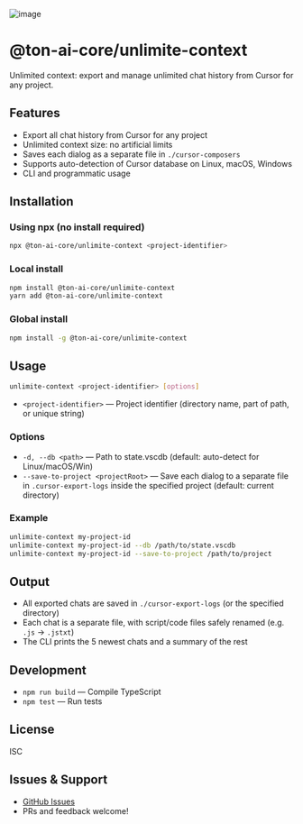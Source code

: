 ![image](https://github.com/user-attachments/assets/6f45ff6a-bff4-4608-a708-1fb1b0966fc1)

# @ton-ai-core/unlimite-context

Unlimited context: export and manage unlimited chat history from Cursor for any project.

## Features
- Export all chat history from Cursor for any project
- Unlimited context size: no artificial limits
- Saves each dialog as a separate file in `./cursor-composers`
- Supports auto-detection of Cursor database on Linux, macOS, Windows
- CLI and programmatic usage

## Installation

### Using npx (no install required)
```sh
npx @ton-ai-core/unlimite-context <project-identifier>
```

### Local install
```sh
npm install @ton-ai-core/unlimite-context
yarn add @ton-ai-core/unlimite-context
```

### Global install
```sh
npm install -g @ton-ai-core/unlimite-context
```

## Usage

```sh
unlimite-context <project-identifier> [options]
```

- `<project-identifier>` — Project identifier (directory name, part of path, or unique string)

### Options
- `-d, --db <path>` — Path to state.vscdb (default: auto-detect for Linux/macOS/Win)
- `--save-to-project <projectRoot>` — Save each dialog to a separate file in `.cursor-export-logs` inside the specified project (default: current directory)

### Example
```sh
unlimite-context my-project-id
unlimite-context my-project-id --db /path/to/state.vscdb
unlimite-context my-project-id --save-to-project /path/to/project
```

## Output
- All exported chats are saved in `./cursor-export-logs` (or the specified directory)
- Each chat is a separate file, with script/code files safely renamed (e.g. `.js` → `.jstxt`)
- The CLI prints the 5 newest chats and a summary of the rest

## Development
- `npm run build` — Compile TypeScript
- `npm test` — Run tests

## License
ISC

## Issues & Support
- [GitHub Issues](https://github.com/ton-ai-core/cursor-export/issues)
- PRs and feedback welcome! 

